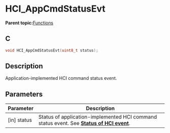 # HCI\_AppCmdStatusEvt

**Parent topic:**[Functions](GUID-2AF5C6F3-7213-41AE-BCA9-8AD362F84E5C.md)

## C

```c
void HCI_AppCmdStatusEvt(uint8_t status);
```

## Description

Application-implemented HCI command status event.

## Parameters

|Parameter|Description|
|---------|-----------|
|\[in\] status|Status of application-implemented HCI command status event. See **[Status of HCI event](GUID-CDE99C8E-E32D-468B-8AC6-30FE12853EC5.md)**.|

